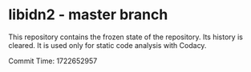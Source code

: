 # libidn2 - master branch

This repository contains the frozen state of the repository.
Its history is cleared. It is used only for static code
analysis with Codacy.

Commit Time: 1722652957